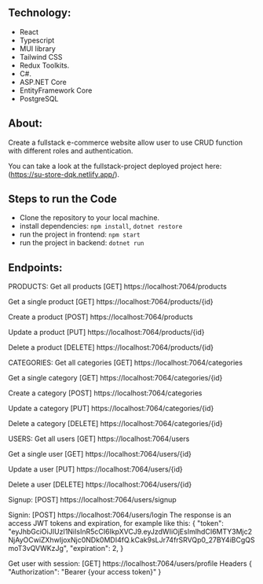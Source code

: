 ## Technology:

- React
- Typescript
- MUI library
- Tailwind CSS
- Redux Toolkits.
- C#.
- ASP.NET Core
- EntityFramework Core
- PostgreSQL

## About:

Create a fullstack e-commerce website allow user to use CRUD function with different roles and authentication. 

You can take a look at the fullstack-project deployed project here: (https://su-store-dqk.netlify.app/).

## Steps to run the Code

- Clone the repository to your local machine.
- install dependencies: `npm install`, `dotnet restore`
- run the project in frontend: `npm start`
- run the project in backend: `dotnet run`

## Endpoints:

PRODUCTS:
Get all products
[GET] https://localhost:7064/products

Get a single product
[GET] https://localhost:7064/products/{id}

Create a product
[POST] https://localhost:7064/products

Update a product
[PUT] https://localhost:7064/products/{id}

Delete a product
[DELETE] https://localhost:7064/products/{id}

CATEGORIES:
Get all categories
[GET] https://localhost:7064/categories

Get a single category
[GET] https://localhost:7064/categories/{id}

Create a category
[POST] https://localhost:7064/categories

Update a category
[PUT] https://localhost:7064/categories/{id}

Delete a category
[DELETE] https://localhost:7064/categories/{id}

USERS:
Get all users
[GET] https://localhost:7064/users

Get a single user
[GET] https://localhost:7064/users/{id}

Update a user
[PUT] https://localhost:7064/users/{id}

Delete a user
[DELETE] https://localhost:7064/users/{id}

Signup:
[POST] https://localhost:7064/users/signup

Signin:
[POST] https://localhost:7064/users/login
The response is an access JWT tokens and expiration, for example like this:
{
  "token": "eyJhbGciOiJIUzI1NiIsInR5cCI6IkpXVCJ9.eyJzdWIiOjEsImlhdCI6MTY3Mjc2NjAyOCwiZXhwIjoxNjc0NDk0MDI4fQ.kCak9sLJr74frSRVQp0_27BY4iBCgQSmoT3vQVWKzJg",
  "expiration": 2,
}

Get user with session:
[GET] https://localhost:7064/users/profile
Headers
{
  "Authorization": "Bearer {your access token}"
}


